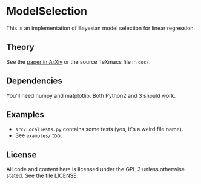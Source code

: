 # ModelSelection

This is an implementation of Bayesian model selection for linear
regression.

## Theory

See the [paper in ArXiv](https://arxiv.org/abs/1512.04823) or the
source TeXmacs file in `doc/`.

## Dependencies

You'll need numpy and matplotlib. Both Python2 and 3 should work.

## Examples

* `src/LocalTests.py` contains some tests (yes, it's a weird file name).
* See `examples/` too.

## License

All code and content here is licensed under the GPL 3 unless otherwise
stated. See the file LICENSE.
